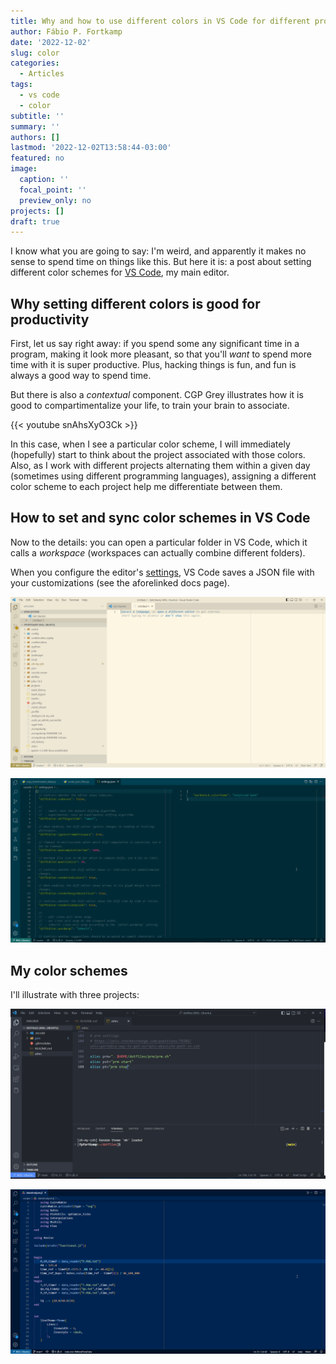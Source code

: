 ```yaml
---
title: Why and how to use different colors in VS Code for different projects
author: Fábio P. Fortkamp
date: '2022-12-02'
slug: color
categories:
  - Articles
tags:
  - vs code
  - color
subtitle: ''
summary: ''
authors: []
lastmod: '2022-12-02T13:58:44-03:00'
featured: no
image:
  caption: ''
  focal_point: ''
  preview_only: no
projects: []
draft: true
---
```


I know what you are going to say: I'm weird, and apparently it makes no sense to
spend time on things like this. But here it is: a post about setting different
color schemes for [VS Code](https://code.visualstudio.com/), my main editor.

## Why setting different colors is good for productivity

First, let us say right away: if you spend some any significant time in a
program, making it look more pleasant, so that you'll *want* to spend more time
with it is super productive. Plus, hacking things is fun, and fun is always a 
good way to spend time.

But there is also a *contextual* component. CGP Grey illustrates how it is
good to compartimentalize your life, to train your brain to associate. 

{{< youtube snAhsXyO3Ck >}}

In this case, when I see a particular color scheme, I will immediately
(hopefully) start to think about the project associated with those colors. Also,
as I work with different projects alternating them within a given day (sometimes
using different programming languages), assigning a different color scheme to 
each project help me differentiate between them.

## How to set and sync color schemes in VS Code

Now to the details: you can open a particular folder in VS Code, which it calls
a *workspace* (workspaces can actually combine different folders).

When you configure the editor's [settings](https://code.visualstudio.com/docs/getstarted/settings), VS Code saves
a JSON file with your customizations (see the aforelinked docs page).

![Screenshot of VS Code in the Solarized Light color scheme](images/Code_PGvr0Covqz.png)

![Screenshot of VS Code in the Solarized Dark color scheme](images/Code_qYRrZ4Z2eM.png)

## My color schemes

I'll illustrate with three projects:



![Screenshot of VS Code in a gray-like color scheme](images/Code_ZErK6i88nf.png)

![Screenshot of VS Code in a blue-purple color scheme](images/Code_AKPuxJ5Q4K.png)


